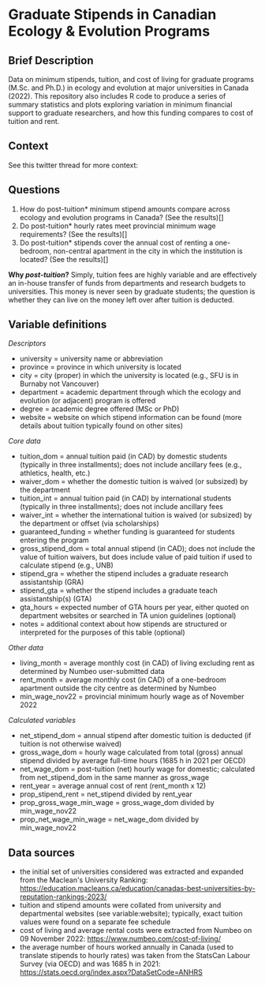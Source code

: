 # Graduate Stipends in Canadian Ecology & Evolution Programs

## Brief Description
Data on minimum stipends, tuition, and cost of living for graduate programs (M.Sc. and Ph.D.) in ecology and evolution at major universities in Canada (2022). This repository also includes R code to produce a series of summary statistics and plots exploring variation in minimum financial support to graduate researchers, and how this funding compares to cost of tuition and rent.

## Context
See this twitter thread for more context: <insert link>

## Questions
1. How do post-tuition* minimum stipend amounts compare across ecology and evolution programs in Canada?
(See the results)[]
2. Do post-tuition* hourly rates meet provincial minimum wage requirements?
(See the results)[]
3. Do post-tuition* stipends cover the annual cost of renting a one-bedroom, non-central apartment in the city in which the institution is located?
(See the results)[]

**Why *post-tuition*?** Simply, tuition fees are highly variable and are effectively an in-house transfer of funds from departments and research budgets to universities. This money is never seen by graduate students; the question is whether they can live on the money left over after tuition is deducted.

 
## Variable definitions
*Descriptors*
- university = university name or abbreviation
- province = province in which university is located
- city = city (proper) in which the university is located (e.g., SFU is in Burnaby not Vancouver)
- department = academic department through which the ecology and evolution (or adjacent) program is offered
- degree = academic degree offered (MSc or PhD)
- website = website on which stipend information can be found (more details about tuition typically found on other sites)

*Core data*
- tuition_dom = annual tuition paid (in CAD) by domestic students (typically in three installments); does not include ancillary fees (e.g., athletics, health, etc.)
- waiver_dom = whether the domestic tuition is waived (or subsized) by the department
- tuition_int = annual tuition paid (in CAD) by international students (typically in three installments); does not include ancillary fees
- waiver_int = whether the international tuition is waived (or subsized) by the department or offset (via scholarships)
- guaranteed_funding = whether funding is guaranteed for students entering the program
- gross_stipend_dom = total annual stipend (in CAD); does not include the value of tuition waivers, but does include value of paid tuition if used to calculate stipend (e.g., UNB)
- stipend_gra = whether the stipend includes a graduate research assistantship (GRA)
- stipend_gta = whether the stipend includes a graduate teach assistantship(s) (GTA)
- gta_hours = expected number of GTA hours per year, either quoted on department websites or searched in TA union guidelines (optional)
- notes = additional context about how stipends are structured or interpreted for the purposes of this table (optional)

*Other data*
- living_month = average monthly cost (in CAD) of living excluding rent as determined by Numbeo user-submitted data
- rent_month = average monthly cost (in CAD) of a one-bedroom apartment outside the city centre as determined by Numbeo
- min_wage_nov22 = provincial minimum hourly wage as of November 2022

*Calculated variables*
- net_stipend_dom = annual stipend after domestic tuition is deducted (if tuition is not otherwise waived)
- gross_wage_dom = hourly wage calculated from total (gross) annual stipend divided by average full-time hours (1685 h in 2021 per OECD)
- net_wage_dom = post-tuition (net) hourly wage for domestic; calculated from net_stipend_dom in the same manner as gross_wage
- rent_year = average annual cost of rent (rent_month x 12)
- prop_stipend_rent = net_stipend divided by rent_year
- prop_gross_wage_min_wage = gross_wage_dom divided by min_wage_nov22
- prop_net_wage_min_wage = net_wage_dom divided by min_wage_nov22

## Data sources
- the initial set of universities considered was extracted and expanded from the Maclean's University Ranking: https://education.macleans.ca/education/canadas-best-universities-by-reputation-rankings-2023/
- tuition and stipend amounts were collated from university and departmental websites (see variable:website); typically, exact tuition values were found on a separate fee schedule
- cost of living and average rental costs were extracted from Numbeo on 09 November 2022: https://www.numbeo.com/cost-of-living/
- the average number of hours worked annually in Canada (used to translate stipends to hourly rates) was taken from the StatsCan Labour Survey (via OECD) and was 1685 h in 2021: https://stats.oecd.org/index.aspx?DataSetCode=ANHRS
 
